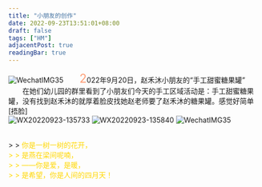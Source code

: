 ```yaml
---
title: "小朋友的创作"
date: 2022-09-23T13:51:01+08:00
draft: false
tags: ["HM"]
adjacentPost: true
readingBar: true
---
```

![WechatIMG35](https://cdn.jsdelivr.net/gh/imum-me/img@main/uPic/WechatIMG35.jpeg)
&emsp;&emsp;<font size=5 color=#ffa07a>2</font>022年9月20日，赵禾沐小朋友的“手工甜蜜糖果罐”<br>
&emsp;&emsp;在她们幼儿园的群里看到了小朋友们今天的手工区域活动是：手工甜蜜糖果罐，没有找到赵禾沐的就厚着脸皮找她赵老师要了赵禾沐的糖果罐。感觉好简单[捂脸] <br>
![WX20220923-135733](https://cdn.jsdelivr.net/gh/imum-me/img@main/uPic/WX20220923-135733.png)
![WX20220923-135840](https://cdn.jsdelivr.net/gh/imum-me/img@main/uPic/WX20220923-135840.png)
![WechatIMG35](https://cdn.jsdelivr.net/gh/imum-me/img@main/uPic/WechatIMG35.jpeg)

<br>
> > <font color=#ffd700>你是一树一树的花开，<br>
> > 是燕在梁间呢喃，<br>
> > ——你是爱，是暖，<br>
> > 是希望，你是人间的四月天！</font><br>